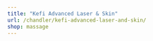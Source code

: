 ```yaml
---
title: "Kefi Advanced Laser & Skin"
url: /chandler/kefi-advanced-laser-and-skin/
shop: massage
---
```

